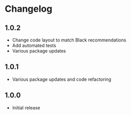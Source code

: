 # Changelog

## 1.0.2

- Change code layout to match Black recommendations
- Add automated tests
- Various package updates

## 1.0.1

- Various package updates and code refactoring

## 1.0.0

- Initial release

